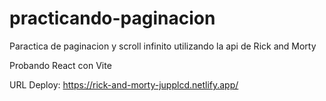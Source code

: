 # practicando-paginacion

Paractica de paginacion y scroll infinito utilizando la api de Rick and Morty

Probando React con Vite

URL Deploy: https://rick-and-morty-jupplcd.netlify.app/
